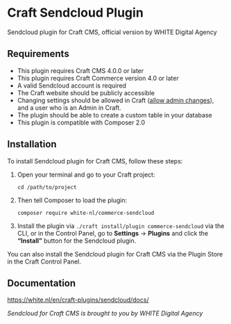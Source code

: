 Craft Sendcloud Plugin
======================

Sendcloud plugin for Craft CMS, official version by WHITE Digital Agency

Requirements
------------

* This plugin requires Craft CMS 4.0.0 or later
* This plugin requires Craft Commerce version 4.0 or later
* A valid Sendcloud account is required
* The Craft website should be publicly accessible
* Changing settings should be allowed in Craft ([allow admin changes](https://craftcms.com/docs/3.x/config/config-settings.html#allowadminchanges)), and a user who is an Admin in Craft.
* The plugin should be able to create a custom table in your database
* This plugin is compatible with Composer 2.0


Installation
------------

To install Sendcloud plugin for Craft CMS, follow these steps:

1. Open your terminal and go to your Craft project:
    ```
    cd /path/to/project
    ```

2. Then tell Composer to load the plugin:
    ```
    composer require white-nl/commerce-sendcloud
    ```

3. Install the plugin via `./craft install/plugin commerce-sendcloud` via the CLI, or in the Control Panel, go to **Settings** → **Plugins** and click the **“Install”** button for the Sendcloud plugin.

You can also install the Sendcloud plugin for Craft CMS via the Plugin Store in the Craft Control Panel.


Documentation
-------------

https://white.nl/en/craft-plugins/sendcloud/docs/

*Sendcloud for Craft CMS is brought to you by WHITE Digital Agency*
